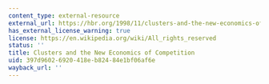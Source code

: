 ```yaml
---
content_type: external-resource
external_url: https://hbr.org/1998/11/clusters-and-the-new-economics-of-competition
has_external_license_warning: true
license: https://en.wikipedia.org/wiki/All_rights_reserved
status: ''
title: Clusters and the New Economics of Competition
uid: 397d9602-6920-418e-b824-84e1bf06af6e
wayback_url: ''
---
```

